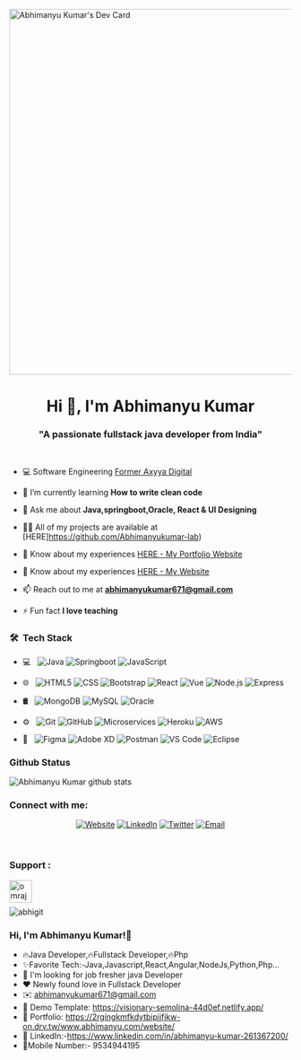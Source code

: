 
<a href="https://app.daily.dev/abhimanyu671"><img src="https://api.daily.dev/devcards/v2/qzGT6Tll6SswVpR9xigyt.png?type=wide&r=8gq" width="652" alt="Abhimanyu Kumar's Dev Card"/></a>
<h1 align="center">Hi 👋, I'm Abhimanyu Kumar</h1>
<h3 align="center">"A passionate fullstack java developer from India"</h3>

<br>
<!-- <p align="left"> <img src="https://komarev.com/ghpvc/?username=omrajsharma&label=Profile%20views&color=0e75b6&style=flat" alt="omrajsharma" /> </p> -->

<!-- <img src="https://img.freepik.com/free-vector/kids-online-lessons-concept_23-2148520727.jpg?size=626&ext=jpg&ga=GA1.2.1788868677.1610950550" alt="Omraj Sharma" align="right" width="50%"> -->

- 💻 Software Engineering [Former Axyya Digital](https://axyya.com/)

- 🌱 I’m currently learning **How to write clean code**

- 💬 Ask me about **Java,springboot,Oracle, React & UI Designing**

- 👨‍💻 All of my projects are available at [HERE]https://github.com/Abhimanyukumar-lab)

- 📄 Know about my experiences [HERE - My Portfolio Website](https://harmonious-rugelach-be78e9.netlify.app/)

- 📄 Know about my experiences [HERE - My Website](https://2rgingkmfkdytbipiifjkw-on.drv.tw/www.abhimanyu.com/website/)

- 📫 Reach out to me at **abhimanyukumar671@gmail.com** 

- ⚡ Fun fact **I love teaching**


<h3> 🛠 &nbsp;Tech Stack</h3>

- 💻 &nbsp;
  ![Java](https://img.shields.io/badge/-Java-333333?style=flat&logo=Java)
  ![Springboot](https://img.shields.io/badge/-Springboot-333333?style=flat&logo=Springboot)
  ![JavaScript](https://img.shields.io/badge/-JavaScript-333333?style=flat&logo=JavaScript)

- 🌐 &nbsp;
  ![HTML5](https://img.shields.io/badge/-HTML5-333333?style=flat&logo=HTML5)
  ![CSS](https://img.shields.io/badge/-CSS-333333?style=flat&logo=CSS3&logoColor=1572B6)
  ![Bootstrap](https://img.shields.io/badge/-Bootstrap-333333?style=flat&logo=bootstrap&logoColor=563D7C)
  ![React](https://img.shields.io/badge/-React-333333?style=flat&logo=React&logoColor=5ed3f3)
  ![Vue](https://img.shields.io/badge/-Vue.js-333333?style=flat&logo=vue.js&logoColor=3fb27f)
  ![Node.js](https://img.shields.io/badge/-Node.js-333333?style=flat&logo=node.js)
  ![Express](https://img.shields.io/badge/-Express-333333?style=flat&logo=Express&logoColor=dddddd)
  
- 🛢 &nbsp;
  ![MongoDB](https://img.shields.io/badge/-MongoDB-333333?style=flat&logo=mongodb)
  ![MySQL](https://img.shields.io/badge/-MySQL-333333?style=flat&logo=mysql)
  ![Oracle](https://img.shields.io/badge/-Oracle-333333?style=flat&logo=Oracle)
  
- ⚙️ &nbsp;
  ![Git](https://img.shields.io/badge/-Git-333333?style=flat&logo=git)
  ![GitHub](https://img.shields.io/badge/-GitHub-333333?style=flat&logo=github)
  ![Microservices](https://img.shields.io/badge/-Microservices-333333?style=flat&logo=Microservices)
  ![Heroku](https://img.shields.io/badge/-Heroku-333333?style=flat&logo=heroku)
  ![AWS](https://img.shields.io/badge/-AWS-333333?style=flat&logo=aws)

- 🔧 &nbsp;
  ![Figma](https://img.shields.io/badge/-Figma-333333?style=flat&logo=figma)
  ![Adobe XD](https://img.shields.io/badge/-AdobeXD-333333?style=flat&logo=adobexd)
  ![Postman](https://img.shields.io/badge/-Postman-333333?style=flat&logo=postman)
  ![VS Code](https://img.shields.io/badge/-VSCode-333333?style=flat&logo=vscode)
  ![Eclipse](https://img.shields.io/badge/-Eclipse-333333?style=flat&logo=Eclipse)
 
  

### Github Status
![Abhimanyu Kumar github stats](https://github-readme-stats.vercel.app/api?username=Abhimanyukumar-lab&bg_color=0,3E5151,ffca8d&title_color=fff&text_color=fff)

<!-- <p><img align="center" src="https://github-readme-streak-stats.herokuapp.com/?user=omrajsharma&" alt="omrajsharma" /></p> -->

### Connect with me:

<p align="center">
<a href="https://github.com/Abhimanyukumar-lab"><img alt="Website" src="https://img.shields.io/badge/Website-Abhimanyukumar lab-blue?style=flat-square&logo=google-chrome"></a>
<a href="https://www.linkedin.com/in/abhimanyu-kumar-261367200/"><img alt="LinkedIn" src="https://img.shields.io/badge/LinkedIn-abhimanyu kumar 261367200/-blue?style=flat-square&logo=linkedin"></a>
<a href="https://twitter.com/Abhiman02130066"><img alt="Twitter" src="https://img.shields.io/badge/Twitter-Abhiman02130066-blue?style=flat-square&logo=twitter"></a>
<!-- <a href="https://www.instagram.com/omicodes/"><img alt="Instagram" src="https://img.shields.io/badge/Instagram-omicodes-blue?style=flat-square&logo=instagram"></a> -->
<a href="abhimanyukumar671@gmail.com"><img alt="Email" src="https://img.shields.io/badge/Email-abhimanyukumar671@gmail.com-blue?style=flat-square&logo=gmail"></a>
</p>
<br/>

### Support :
<p><a href="https://www.buymeacoffee.com/omrajsharma"> <img align="left" src="https://cdn.buymeacoffee.com/buttons/v2/default-yellow.png" height="40"  alt="omrajsharma" /></a></p><br><br>


[linkedin]: https://linkedin.com/in/omraj-sharma
[twitter]: https://twitter.com/om_raj_sharma
[Medium]: https://medium.com/@omrajsharma
[website]: https://omrajsharma.github.io
[instagram]: https://www.instagram.com/om_raj_sharma/
[mail]: omraj7413@gmail.com
[Code Genics]: https://codegenics.in
[Omraj Sharma]: https://linkedin.com/in/omraj-sharma










![abhigit](https://user-images.githubusercontent.com/58160340/196402129-0a1fefd8-3ff9-4210-9b74-e5d360a15814.JPG)
###    Hi, I'm Abhimanyu Kumar!👋
 - 🔥Java Developer,🔥Fullstack Developer,🔥Php
 - ✨Favorite Tech:-Java,Javascript,React,Angular,NodeJs,Python,Php...
  -  🤔 I'm looking for job fresher java Developer
 -  ❤️ Newly found love in Fullstack Developer
  - ✉️ abhimanyukumar671@gmail.com
  - 🕍 Demo Template: https://visionary-semolina-44d0ef.netlify.app/
  -   🎨 Portfolio: https://2rgingkmfkdytbipiifjkw-on.drv.tw/www.abhimanyu.com/website/
  - 💼 LinkedIn:-https://www.linkedin.com/in/abhimanyu-kumar-261367200/
  -  📱Mobile Number:- 9534944195
  
 

<!--
**Abhimanyukumar-lab/Abhimanyukumar-lab** is a ✨ _special_ ✨ repository because its `README.md` (this file) appears on your GitHub profile.

Here are some ideas to get you started:

- 🔭 I’m currently working on ...
- 🌱 I’m currently learning ...
- 👯 I’m looking to collaborate on ...
- 🤔 I’m looking for help with ...
- 💬 Ask me about ...
- 📫 How to reach me: ...
- 😄 Pronouns: ...
- ⚡ Fun fact: ...
-->



